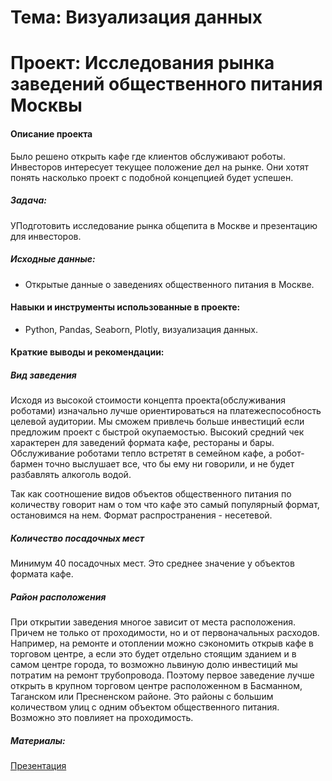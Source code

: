 # Тема: Визуализация данных

# Проект: Исследования рынка заведений общественного питания Москвы

#### Описание проекта 
Было решено открыть кафе где клиентов обслуживают роботы. Инвесторов интересует текущее положение дел на рынке. Они хотят понять насколько проект с подобной концепцией будет успешен.

##### Задача:

УПодготовить исследование рынка общепита в Москве и презентацию для инвесторов.

##### Исходные данные:

* Открытые данные о заведениях общественного питания в Москве.


#### Навыки и инструменты использованные в проекте:
* Python, Pandas, Seaborn, Plotly, визуализация данных.



#### Краткие выводы и рекомендации:

##### Вид заведения

Исходя из высокой стоимости концепта проекта(обслуживания роботами) изначально лучше ориентироваться на платежеспособность целевой аудитории. Мы сможем привлечь больше инвестиций если предложим проект с быстрой окупаемостью. Высокий средний чек характерен для заведений формата кафе, рестораны и бары. Обслуживание роботами тепло встретят в семейном кафе, а робот-бармен точно выслушает все, что бы ему ни говорили, и не будет разбавлять алкоголь водой.

Так как соотношение видов объектов общественного питания по количеству говорит нам о том что кафе это самый популярный формат, остановимся на нем. Формат распространения - несетевой.

##### Количество посадочных мест

Минимум 40 посадочных мест. Это среднее значение у объектов формата кафе.

##### Район расположения

При открытии заведения многое зависит от места расположения. Причем не только от проходимости, но и от первоначальных расходов. Например, на ремонте и отоплении можно сэкономить открыв кафе в торговом центре, а если это будет отдельно стоящим зданием и в самом центре города, то возможно львиную долю инвестиций мы потратим на ремонт трубопровода. Поэтому первое заведение лучше открыть в крупном торговом центре расположенном в Басманном, Таганском или Пресненском районе. Это районы с большим количеством улиц с одним объектом общественного питания. Возможно это повлияет на проходимость.



##### Материалы: 
[Презентация](https://disk.yandex.ru/i/NUD4-Xy01NMonA)